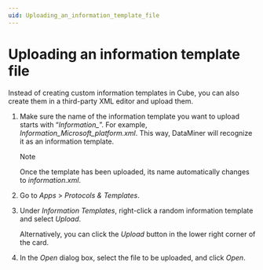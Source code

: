 ```yaml
---
uid: Uploading_an_information_template_file
---
```


# Uploading an information template file

Instead of creating custom information templates in Cube, you can also create them in a third-party XML editor and upload them.

1. Make sure the name of the information template you want to upload starts with “*Information\_*”. For example, *Information_Microsoft_platform.xml*. This way, DataMiner will recognize it as an information template.

    > [!NOTE]
    > Once the template has been uploaded, its name automatically changes to *information.xml*.

2. Go to *Apps* > *Protocols & Templates*.

3. Under *Information Templates*, right-click a random information template and select *Upload*.

    Alternatively, you can click the *Upload* button in the lower right corner of the card.

4. In the *Open* dialog box, select the file to be uploaded, and click *Open*.
